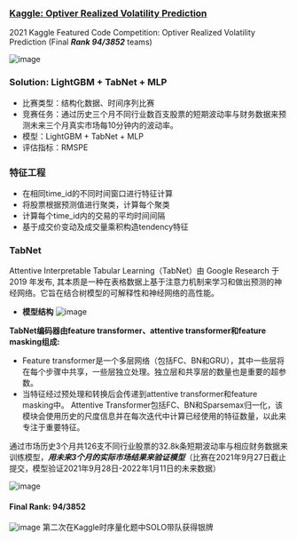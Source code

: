 ### [Kaggle: Optiver Realized Volatility Prediction](https://www.kaggle.com/c/optiver-realized-volatility-prediction) ###
2021 Kaggle Featured Code Competition: Optiver Realized Volatility Prediction (Final ***Rank 94/3852*** teams)

![image](https://user-images.githubusercontent.com/57436423/148865267-93c72d43-6be2-490d-8afd-db1fe43ceb92.png)

### Solution: LightGBM + TabNet + MLP ###
- 比赛类型：结构化数据、时间序列比赛
- 竞赛任务：通过历史三个月不同行业数百支股票的短期波动率与财务数据来预测未来三个月真实市场每10分钟内的波动率。
- 模型：LightGBM + TabNet + MLP
- 评估指标：RMSPE

### 特征工程 ###
- 在相同time_id的不同时间窗口进行特征计算
- 将股票根据预测值进行聚类，计算每个聚类
- 计算每个time_id内的交易的平均时间间隔
- 基于成交价变动及成交量乘积构造tendency特征

### TabNet ###
Attentive Interpretable Tabular Learning（TabNet）由 Google Research 于 2019 年发布, 其本质是一种在表格数据上基于注意力机制来学习和做出预测的神经网络。它旨在结合树模型的可解释性和神经网络的高性能。
- **模型结构**
![image](https://user-images.githubusercontent.com/57436423/148870439-3d5f00a2-d91e-4d57-a85e-29aa74134ebb.png)

**TabNet编码器由feature transformer、attentive transformer和feature masking组成:**
- Feature transformer是一个多层网络（包括FC、BN和GRU），其中一些层将在每个步骤中共享，一些层独立处理。独立层和共享层的数量也是重要的超参数。
- 当特征经过预处理和转换后会传递到attentive transformer和feature masking中。 Attentive Transformer包括FC、BN和Sparsemax归一化，该模块会使用历史的尺度信息并在每次迭代中计算已经使用的特征数量，以此来专注于重要特征。 

通过市场历史3个月共126支不同行业股票的32.8k条短期波动率与相应财务数据来训练模型，***用未来3个月的实际市场结果来验证模型***（比赛在2021年9月27日截止提交，模型验证2021年9月28日-2022年1月11日的未来数据）

![image](https://user-images.githubusercontent.com/57436423/148865740-94c11193-ead3-478b-96c6-7a742776b9ae.png)

#### Final Rank: 94/3852 ####
![image](https://user-images.githubusercontent.com/57436423/148865967-dba789d9-35c5-43ec-b4c8-b32996bf7b3c.png)
第二次在Kaggle时序量化题中SOLO带队获得银牌
